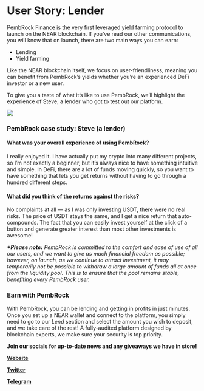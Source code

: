 # User Story: Lender

PembRock Finance is the very first leveraged yield farming protocol to launch on the NEAR blockchain. If you’ve read our other communications, you will know that on launch, there are two main ways you can earn:

* Lending
* Yield farming

Like the NEAR blockchain itself, we focus on user-friendliness, meaning you can benefit from PembRock’s yields whether you’re an experienced DeFi investor or a new user.

To give you a taste of what it’s like to use PembRock, we’ll highlight the experience of Steve, a lender who got to test out our platform.

![](<../.gitbook/assets/1 (3)>)

### **PembRock case study: Steve (a lender)**

#### **What was your overall experience of using PembRock?**

I really enjoyed it. I have actually put my crypto into many different projects, so I’m not exactly a beginner, but it’s always nice to have something intuitive and simple. In DeFi, there are a lot of funds moving quickly, so you want to have something that lets you get returns without having to go through a hundred different steps.

#### **What did you think of the returns against the risks?**

No complaints at all — as I was only investing USDT, there were no real risks. The price of USDT stays the same, and I get a nice return that auto-compounds. The fact that you can easily invest yourself at the click of a button and generate greater interest than most other investments is awesome!

_**\*Please note:** PembRock is committed to the comfort and ease of use of all our users, and we want to give as much financial freedom as possible; however, on launch, as we continue to attract investment, it may temporarily not be possible to withdraw a large amount of funds all at once from the liquidity pool. This is to ensure that the pool remains stable, benefiting every PembRock user._

### **Earn with PembRock**

With PembRock, you can be lending and getting in profits in just minutes. Once you set up a NEAR wallet and connect to the platform, you simply need to go to our _Lend_ section and select the amount you wish to deposit, and we take care of the rest! A fully-audited platform designed by blockchain experts, we make sure your security is top priority.

**Join our socials for up-to-date news and any giveaways we have in store!**

[**Website**](https://pembrock.finance/)

[**Twitter**](https://twitter.com/PembrockFi)

[**Telegram**](https://t.me/pembrock\_finance)
